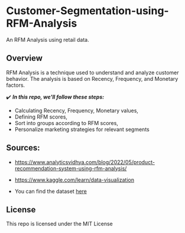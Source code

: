 # Customer-Segmentation-using-RFM-Analysis
An RFM Analysis using retail data.

**Overview**
--
RFM Analysis is a technique used to understand and analyze customer behavior. The analysis is based on Recency, Frequency, and Monetary factors.


✔️ ***In this repo, we'll follow these steps:***

- Calculating Recency, Frequency, Monetary values,
- Defining RFM scores,
- Sort into groups according to RFM scores,
- Personalize marketing strategies for relevant segments

**Sources:**
--
- https://www.analyticsvidhya.com/blog/2022/05/product-recommendation-system-using-rfm-analysis/
- https://www.kaggle.com/learn/data-visualization

- You can find the dataset [here](https://www.kaggle.com/datasets/mathchi/online-retail-ii-data-set-from-ml-repository)

**License**
--
This repo is licensed under the MIT License
